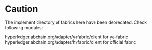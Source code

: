 # Caution

The implement directory of fabrics here have been deprecated. Check following modules:

hyperledger.abchain.org/adapter/yafabric/client for ya-fabric
hyperledger.abchain.org/adapter/hyfabric/client for official fabric